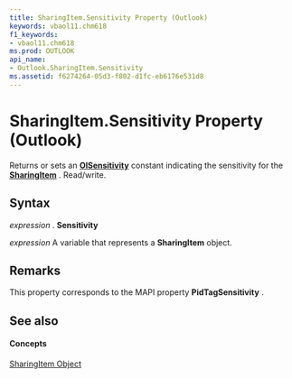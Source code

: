 ```yaml
---
title: SharingItem.Sensitivity Property (Outlook)
keywords: vbaol11.chm618
f1_keywords:
- vbaol11.chm618
ms.prod: OUTLOOK
api_name:
- Outlook.SharingItem.Sensitivity
ms.assetid: f6274264-05d3-f802-d1fc-eb6176e531d8
---
```



# SharingItem.Sensitivity Property (Outlook)

Returns or sets an  **[OlSensitivity](olsensitivity-enumeration-outlook.md)** constant indicating the sensitivity for the **[SharingItem](sharingitem-object-outlook.md)** . Read/write.


## Syntax

 _expression_ . **Sensitivity**

 _expression_ A variable that represents a **SharingItem** object.


## Remarks

This property corresponds to the MAPI property  **PidTagSensitivity** .


## See also


#### Concepts


[SharingItem Object](sharingitem-object-outlook.md)

